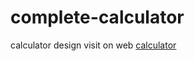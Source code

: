 # complete-calculator
calculator design
visit on web [calculator](https://nithinkalyan41.github.io/complete-calculator/)
